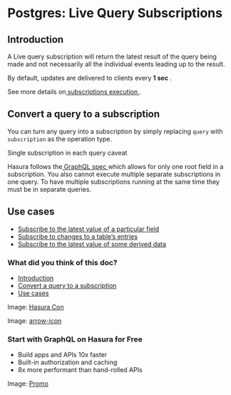 # Postgres: Live Query Subscriptions

## Introduction​

A Live query subscription will return the latest result of the query being made and not necessarily all the individual
events leading up to the result.

By default, updates are delivered to clients every **1 sec** .

See more details on[ subscriptions execution ](https://hasura.io/docs/latest/subscriptions/postgres/livequery/execution/).

## Convert a query to a subscription​

You can turn any query into a subscription by simply replacing `query` with `subscription` as the operation type.

Single subscription in each query caveat

Hasura follows the[ GraphQL spec ](https://graphql.github.io/graphql-spec/June2018/#sec-Single-root-field)which allows
for only one root field in a subscription. You also cannot execute multiple separate subscriptions in one query. To
have multiple subscriptions running at the same time they must be in separate queries.

## Use cases​

- [ Subscribe to the latest value of a particular field ](https://hasura.io/docs/latest/subscriptions/postgres/livequery/use-cases/#pg-subscribe-field)
- [ Subscribe to changes to a table’s entries ](https://hasura.io/docs/latest/subscriptions/postgres/livequery/use-cases/#pg-subscribe-table)
- [ Subscribe to the latest value of some derived data ](https://hasura.io/docs/latest/subscriptions/postgres/livequery/use-cases/#pg-subscribe-derived)


### What did you think of this doc?

- [ Introduction ](https://hasura.io/docs/latest/subscriptions/postgres/livequery/index/#introduction)
- [ Convert a query to a subscription ](https://hasura.io/docs/latest/subscriptions/postgres/livequery/index/#convert-a-query-to-a-subscription)
- [ Use cases ](https://hasura.io/docs/latest/subscriptions/postgres/livequery/index/#use-cases)


Image: [ Hasura Con ](https://res.cloudinary.com/dh8fp23nd/image/upload/v1686154570/hasura-con-2023/has-con-light-date_r2a2ud.png)

Image: [ arrow-icon ](https://res.cloudinary.com/dh8fp23nd/image/upload/v1683723549/main-web/chevron-right_ldbi7d.png)

### Start with GraphQL on Hasura for Free

- Build apps and APIs 10x faster
- Built-in authorization and caching
- 8x more performant than hand-rolled APIs


Image: [ Promo ](https://hasura.io/docs/assets/images/hasura-free-ff60e409244e0ea12b5a3045d1a9096b.png)
